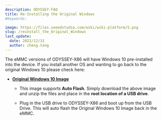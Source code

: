 ```yaml
---
description: ODYSSEY-FAQ
title: Re-Installing the Original Windows
#keywords:

image: https://files.seeedstudio.com/wiki/wiki-platform/S.png
slug: /reinstall_the_Original_Windows
last_update:
  date: 2022/12/31
  author: cheng.tang
---
```


The eMMC versions of ODYSSEY-X86 will have Windows 10 pre-installed into the device. If you install another OS and wanting to go back to the original Windows 10 please check here:

- [**Original Windows 10 Image**](https://files.seeedstudio.com/wiki/ODYSSEY-X86J4105-Ant-image/SD-JX-CJ41G-M-101-H.zip)

  - This image supports **Auto Flash**. Simply download the above image and unzip the files and place in the **root location of a USB drive**.

  - Plug in the USB drive to ODYSSEY-X86 and boot up from the USB Drive. This will auto flash the Original Windows 10 Image back in the eMMC.
